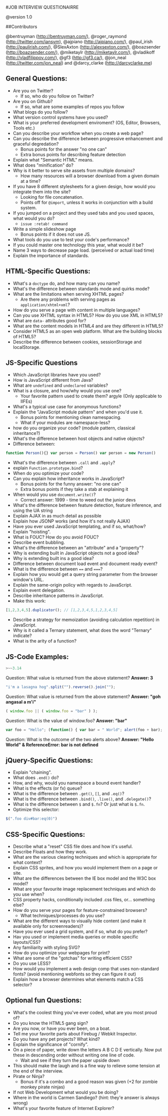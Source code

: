 #JOB INTERVIEW QUESTIONAIRRE

@version 1.0

##Contributors

@bentruyman (http://bentruyman.com/), @roger_raymond (http://twitter.com/iansym), @ajpiano (http://ajpiano.com/), @paul_irish (http://paulirish.com/), @SlexAxton (http://alexsexton.com/), @boazsender (http://boazsender.com/), @miketaylr (http://miketaylr.com/), @vladikoff (http://vladfilippov.com/), @gf3 (http://gf3.ca/), @jon_neal (http://twitter.com/jon_neal) and @darcy_clarke (http://darcyclarke.me)

## General Questions:

* Are you on Twitter?
	* If so, who do you follow on Twitter?
* Are you on Github?
	* If so, what are some examples of repos you follow
* What blogs do you follow?
* What version control systems have you used?
* What is your preferred development enviroment? (OS, Editor, Browsers, Tools etc.)
* Can you describe your workflow when you create a web page?
* Can you describe the difference between progressive enhancement and graceful degredation?
	* Bonus points for the answer "no one can"
	* Extra bonus points for describing feature detection
* Explain what "Semantic HTML" means.
* What does "minification" do?
* Why is it better to serve site assets from multiple domains?
	* How many resources will a browser download from a given domain at a time?
* If you have 8 different stylesheets for a given design, how would you integrate them into the site?
	* Looking for file concatenation.
	* Points off for `@import`, unless it works in conjunction with a build system.
* If you jumped on a project and they used tabs and you used spaces, what would you do?
	* `issue :retab! command`
* Write a simple slideshow page
	* Bonus points if it does not use JS.
* What tools do you use to test your code's performance?
* If you could master one technology this year, what would it be?
* Name 3 ways to decrease page load. (perceived or actual load time)
* Explain the importance of standards.

## HTML-Specific Questions:

* What's a `doctype` do, and how many can you name?
* What's the difference between standards mode and quirks mode?
* What are the limitations when serving XHTML pages?
	* Are there any problems with serving pages as `application/xhtml+xml`?
* How do you serve a page with content in multiple languages?
* Can you use XHTML syntax in HTML5? How do you use XML in HTML5?
* What are `data-` attributes good for?
* What are the content models in HTML4 and are they different in HTML5?
* Consider HTML5 as an open web platform. What are the building blocks of HTML5?
* Describe the difference between cookies, sessionStorage and localStorage.

## JS-Specific Questions

* Which JavaScript libraries have you used?
* How is JavaScript different from Java?
* What are `undefined` and `undeclared` variables?
* What is a closure, and how/why would you use one?
	* Your favorite pattern used to create them? argyle (Only applicable to IIFEs)
* What's a typical use case for anonymous functions?
* Explain the "JavaScript module pattern" and when you'd use it.
	* Bonus points for mentioning clean namespacing.
	* What if your modules are namespace-less?
* how do you organize your code? (module pattern, classical inheritance?)
* What's the difference between host objects and native objects?
* Difference between:
```javascript
function Person(){} var person = Person() var person = new Person()
```
* What's the difference between `.call` and `.apply`?
* explain `Function.prototype.bind`?
* When do you optimize your code?
* Can you explain how inheritance works in JavaScript?
	* Bonus points for the funny answer: "no one can"
	* Extra bonus points if they take a stab at explaining it
* When would you use `document.write()`?
	* Correct answer: 1999 - time to weed out the junior devs
* What's the difference between feature detection, feature inference, and using the UA string
* Explain AJAX in as much detail as possible
* Explain how JSONP works (and how it's not really AJAX)
* Have you ever used JavaScript templating, and if so, what/how?
* Explain "hoisting".
* What is FOUC? How do you avoid FOUC?
* Describe event bubbling.
* What's the difference between an "attribute" and a "property"?
* Why is extending built in JavaScript objects not a good idea?
* Why is extending built ins a good idea?
* Difference between document load event and document ready event?
* What is the difference between `==` and `===`?
* Explain how you would get a query string parameter from the browser window's URL.
* Explain the same-origin policy with regards to JavaScript.
* Explain event delegation.
* Describe inheritance patterns in JavaScript.
* Make this work:
```javascript
[1,2,3,4,5].duplicator(); // [1,2,3,4,5,1,2,3,4,5]
```
* Describe a strategy for memoization (avoiding calculation repetition) in JavaScript.
* Why is it called a Ternary statement, what does the word "Ternary" indicate?
* What is the arity of a function?

## JS-Code Examples:

```javascript
>~~3.14
```
Question: What value is returned from the above statement?
**Answer: 3**

```javascript
"i'm a lasagna hog".split("").reverse().join("");
```
Question: What value is returned from the above statement?
**Answer: "goh angasal a m'i"**

```javascript
( window.foo || ( window.foo = "bar" ) );
```
Question: What is the value of window.foo?
**Answer: "bar"**

```javascript
var foo = "Hello"; (function() { var bar = " World"; alert(foo + bar); })(); alert(foo + bar);
```
Question: What is the outcome of the two alerts above?
**Answer: "Hello World" & ReferenceError: bar is not defined**

## jQuery-Specific Questions:

* Explain "chaining".
* What does `.end()` do?
* How, and why, would you namespace a bound event handler?
* What is the effects (or fx) queue?
* What is the difference between `.get()`, `[]`, and `.eq()`?
* What is the difference between `.bind()`, `.live()`, and `.delegate()`?
* What is the difference between `$` and `$.fn`? Or just what is `$.fn`.
* Optimize this selector:
```javascript
$(".foo div#bar:eq(0)")
```

## CSS-Specific Questions:

* Describe what a "reset" CSS file does and how it's useful.
* Describe Floats and how they work.
* What are the various clearing techniques and which is appropriate for what context?
* Explain CSS sprites, and how you would implement them on a page or site.
* What are the differences between the IE box model and the W3C box model?
* What are your favourite image replacement techniques and which do you use when?
* CSS property hacks, conditionally included .css files, or... something else?
* How do you serve your pages for feature-constrained browsers?
	* What techniques/processes do you use?
* What are the different ways to visually hide content (and make it available only for screenreaders)?
* Have you ever used a grid system, and if so, what do you prefer?
* Hav you used or implement media queries or mobile specific layouts/CSS?
* Any familiarity with styling SVG?
* How do you optimize your webpages for print?
* What are some of the "gotchas" for writing efficient CSS?
* Do you use LESS?
* How would you implement a web design comp that uses non-standard fonts? (avoid mentioning webfonts so they can figure it out)
* Explain how a browser determines what elements match a CSS selector?

## Optional fun Questions:

* What's the coolest thing you've ever coded, what are you most proud of?
* Do you know the HTML5 gang sign?
* Are you now, or have you ever been, on a boat.
* Tell me your favorite parts about Firebug / Webkit Inspector.
* Do you have any pet projects? What kind?
* Explain the significance of "cornify".
* On a piece of paper, write down the letters A B C D E vertically. Now put these in descending order without writing one line of code.
	* Wait and see if they turn the paper upside down
* This should make the laugh and is a fine way to relieve some tension at the end of the interview.
* Pirate or Ninja?
	* Bonus if it's a combo and a good reason was given (+2 for zombie monkey pirate ninjas)
* If not Web Development what would you be doing?
* Where in the world is Carmen Sandiego? (hint: they'e answer is always wrong)
* What's your favorite feature of Internet Explorer?